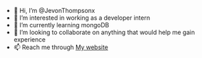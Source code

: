 - 👋 Hi, I’m @JevonThompsonx
- 👀 I’m interested in working as a developer intern
- 🌱 I’m currently learning mongoDB
- 💞️ I’m looking to collaborate on anything that would help me gain experience
- 📫 Reach me through [My website](https://web-dev-jev-blogsite.ue.r.appspot.com/ "Jevon's site")

<!---
JevonThompsonx/JevonThompsonx is a ✨ special ✨ repository because its `README.md` (this file) appears on your GitHub profile.
You can click the Preview link to take a look at your changes.
--->
